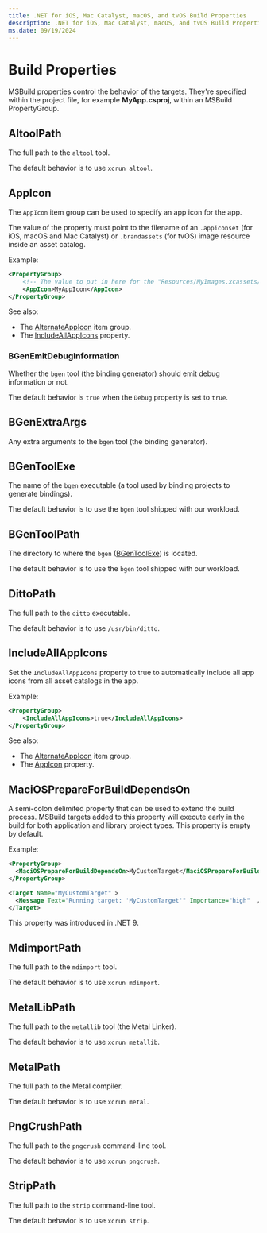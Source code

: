 ```yaml
---
title: .NET for iOS, Mac Catalyst, macOS, and tvOS Build Properties
description: .NET for iOS, Mac Catalyst, macOS, and tvOS Build Properties
ms.date: 09/19/2024
---
```


# Build Properties

MSBuild properties control the behavior of the
[targets](build-targets.md).
They're specified within the project file, for example **MyApp.csproj**, within
an MSBuild PropertyGroup.

## AltoolPath

The full path to the `altool` tool.

The default behavior is to use `xcrun altool`.

## AppIcon

The `AppIcon` item group can be used to specify an app icon for the app.

The value of the property must point to the filename of an `.appiconset` (for
iOS, macOS and Mac Catalyst) or `.brandassets` (for tvOS) image resource
inside an asset catalog.

Example:

```xml
<PropertyGroup>
    <!-- The value to put in here for the "Resources/MyImages.xcassets/MyAppIcon.appiconset" resource would be "MyAppIcon" -->
    <AppIcon>MyAppIcon</AppIcon>
</PropertyGroup>
```

See also:

* The [AlternateAppIcon](build-items.md#AlternateAppIcon) item group.
* The [IncludeAllAppIcons](#IncludeAllAppIcons) property.

### BGenEmitDebugInformation

Whether the `bgen` tool (the binding generator) should emit debug information or not.

The default behavior is `true` when the `Debug` property is set to `true`.

## BGenExtraArgs

Any extra arguments to the `bgen` tool (the binding generator).

## BGenToolExe

The name of the `bgen` executable (a tool used by binding projects to generate bindings).

The default behavior is to use the `bgen` tool shipped with our workload.

## BGenToolPath

The directory to where the `bgen` ([BGenToolExe](#BGenToolExe)) is located.

The default behavior is to use the `bgen` tool shipped with our workload.

## DittoPath

The full path to the `ditto` executable.

The default behavior is to use `/usr/bin/ditto`.

## IncludeAllAppIcons

Set the `IncludeAllAppIcons` property to true to automatically include all app
icons from all asset catalogs in the app.

Example:

```xml
<PropertyGroup>
    <IncludeAllAppIcons>true</IncludeAllAppIcons>
</PropertyGroup>
```

See also:

* The [AlternateAppIcon](build-items.md#AlternateAppIcon) item group.
* The [AppIcon](#AppIcon) property.

## MaciOSPrepareForBuildDependsOn

A semi-colon delimited property that can be used to extend the build process.
MSBuild targets added to this property will execute early in the build for both
application and library project types. This property is empty by default.

Example:

```xml
<PropertyGroup>
  <MaciOSPrepareForBuildDependsOn>MyCustomTarget</MaciOSPrepareForBuildDependsOn>
</PropertyGroup>

<Target Name="MyCustomTarget" >
  <Message Text="Running target: 'MyCustomTarget'" Importance="high"  />
</Target>
```

This property was introduced in .NET 9.

## MdimportPath

The full path to the `mdimport` tool.

The default behavior is to use `xcrun mdimport`.

## MetalLibPath

The full path to the `metallib` tool (the Metal Linker).

The default behavior is to use `xcrun metallib`.

## MetalPath

The full path to the Metal compiler.

The default behavior is to use `xcrun metal`.

## PngCrushPath

The full path to the `pngcrush` command-line tool.

The default behavior is to use `xcrun pngcrush`.

## StripPath

The full path to the `strip` command-line tool.

The default behavior is to use `xcrun strip`.
